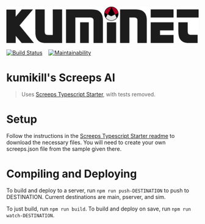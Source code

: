 ![](/assets/kuminet-logo.png)

[![Build Status](https://travis-ci.com/stephenreynolds/screeps.svg?branch=master)](https://travis-ci.com/stephenreynolds/screeps)
&nbsp;&nbsp;
[![Maintainability](https://api.codeclimate.com/v1/badges/72ace084bfdc9b5f1604/maintainability)](https://codeclimate.com/github/stephenreynolds/screeps/maintainability)

# kumikill's Screeps AI

> Uses [Screeps Typescript Starter](https://github.com/screepers/screeps-typescript-starter), with tests removed.

# Setup

Follow the instructions in the [Screeps Typescript Starter readme](https://github.com/screepers/screeps-typescript-starter) to download the necessary files. You will need to create your own screeps.json file from the sample given there.

# Compiling and Deploying

To build and deploy to a server, run `npm run push-DESTINATION` to push to DESTINATION. Current destinations are main, pserver, and sim.

To just build, run `npm run build`. To build and deploy on save, run `npm run watch-DESTINATION`.
